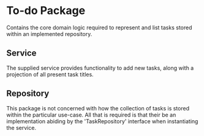 To-do Package
=============

Contains the core domain logic required to represent and list tasks stored
within an implemented repository.

Service
-------

The supplied service provides functionality to add new tasks, along with a
projection of all present task titles.

Repository
----------

This package is not concerned with how the collection of tasks is stored within
the particular use-case.
All that is required is that their be an implementation abiding by the
'TaskRepository' interface when instantiating the service.
